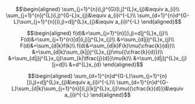 $$\begin{aligned}
\sum_{j=1}^{n}(i,j)^{G}[i,j]^{L}x_{j}&\equiv a_{i}\\
\sum_{j=1}^{n}j^{L}(i,j)^{G-L}x_{j}&\equiv a_{i}i^{-L}\\
\sum_{d=1}^{n}d^{G-L}\sum_{j=1}^{n}[(i,j)=d]j^{L}x_{j}&\equiv a_{i}i^{-L}
\end{aligned}$$

$$\begin{aligned}
f(d)&=\sum_{j=1}^{n}[(i,j)=d]j^{L}x_{j}\\
F(d)&=\sum_{j=1}^{n}[d|(i,j)]j^{L}x_{j}\\
&=\sum_{d|j}j^{L}x_{j}\\
F(d)&=\sum_{d|k}f(k)\\
f(d)&=\sum_{d|k}F(k)\mu(\cfrac{k}{d})\\
&=\sum_{d|k}\sum_{k|j}j^{L}x_{j}\mu({\cfrac{k}{d}})\\
&=\sum_{d|j}j^{L}x_{j}\sum_{k|\tfrac{j}{d}}\mu(k)\\
&=\sum_{d|j}j^{L}x_{j}[j=d]\\
&=d^{L}x_{d}
\end{aligned}$$

$$\begin{aligned}
\sum_{d=1}^{n}d^{G-L}\sum_{j=1}^{n}[(i,j)=d]j^{L}x_{j}&\equiv a_{i}i^{-L}\\
\sum_{d=1}^{n}d^{G-L}\sum_{d|k}\sum_{j=1}^{n}[(i,j)|k]j^{L}x_{j}\mu({\cfrac{k}{d}})&\equiv a_{i}i^{-L}
\end{aligned}$$
